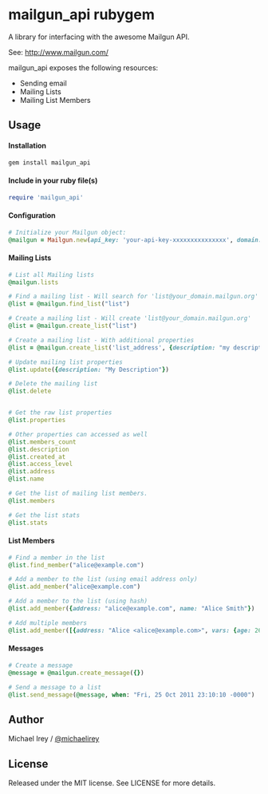 mailgun_api rubygem
=======

A library for interfacing with the awesome Mailgun API.

See: http://www.mailgun.com/

mailgun_api exposes the following resources:

  * Sending email
  * Mailing Lists
  * Mailing List Members

## Usage

#### Installation
```ruby
gem install mailgun_api
```

#### Include in your ruby file(s)
```ruby
require 'mailgun_api'
```

#### Configuration
```ruby
# Initialize your Mailgun object:
@mailgun = Mailgun.new(api_key: 'your-api-key-xxxxxxxxxxxxxxx', domain: 'your_domain.mailgun.org')
```


#### Mailing Lists
```ruby
# List all Mailing lists
@mailgun.lists

# Find a mailing list - Will search for 'list@your_domain.mailgun.org'
@list = @mailgun.find_list("list")

# Create a mailing list - Will create 'list@your_domain.mailgun.org'
@list = @mailgun.create_list("list")

# Create a mailing list - With additional properties
@list = @mailgun.create_list('list_address', {description: "my description", name: "my name"})

# Update mailing list properties
@list.update({description: "My Description"})

# Delete the mailing list
@list.delete


# Get the raw list properties
@list.properties

# Other properties can accessed as well
@list.members_count
@list.description
@list.created_at
@list.access_level
@list.address
@list.name

# Get the list of mailing list members.
@list.members

# Get the list stats
@list.stats
```

#### List Members
```ruby
# Find a member in the list
@list.find_member("alice@example.com")

# Add a member to the list (using email address only)
@list.add_member("alice@example.com")

# Add a member to the list (using hash)
@list.add_member({address: "alice@example.com", name: "Alice Smith"})

# Add multiple members
@list.add_member([{address: "Alice <alice@example.com>", vars: {age: 26}}, {name: "Bob", address: "bob@example.com", vars: {age: 34} }])

```


#### Messages
```ruby
# Create a message
@message = @mailgun.create_message({})

# Send a message to a list
@list.send_message(@message, when: "Fri, 25 Oct 2011 23:10:10 -0000")
```


## Author

Michael Irey / [@michaelirey](http://github.com/michaelirey)

## License

Released under the MIT license. See LICENSE for more details.